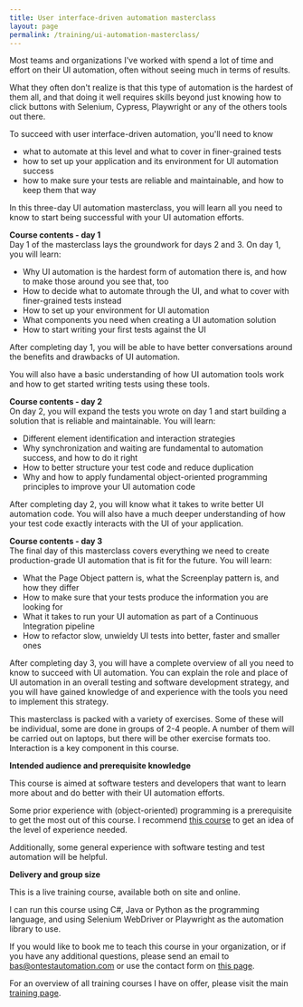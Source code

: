 ```yaml
---
title: User interface-driven automation masterclass
layout: page
permalink: /training/ui-automation-masterclass/
---
```

Most teams and organizations I've worked with spend a lot of time and effort on their UI automation, often without seeing much in terms of results.

What they often don't realize is that this type of automation is the hardest of them all, and that doing it well requires skills beyond just knowing how to click buttons with Selenium, Cypress, Playwright or any of the others tools out there.

To succeed with user interface-driven automation, you'll need to know

  * what to automate at this level and what to cover in finer-grained tests
  * how to set up your application and its environment for UI automation success
  * how to make sure your tests are reliable and maintainable, and how to keep them that way 

In this three-day UI automation masterclass, you will learn all you need to know to start being successful with your UI automation efforts.

**Course contents - day 1**  
Day 1 of the masterclass lays the groundwork for days 2 and 3. On day 1, you will learn:

  * Why UI automation is the hardest form of automation there is, and how to make those around you see that, too
  * How to decide what to automate through the UI, and what to cover with finer-grained tests instead
  * How to set up your environment for UI automation
  * What components you need when creating a UI automation solution
  * How to start writing your first tests against the UI

After completing day 1, you will be able to have better conversations around the benefits and drawbacks of UI automation.

You will also have a basic understanding of how UI automation tools work and how to get started writing tests using these tools.

**Course contents - day 2**  
On day 2, you will expand the tests you wrote on day 1 and start building a solution that is reliable and maintainable. You will learn:

  * Different element identification and interaction strategies 
  * Why synchronization and waiting are fundamental to automation success, and how to do it right
  * How to better structure your test code and reduce duplication
  * Why and how to apply fundamental object-oriented programming principles to improve your UI automation code

After completing day 2, you will know what it takes to write better UI automation code. You will also have a much deeper understanding of how your test code exactly interacts with the UI of your application. 

**Course contents - day 3**  
The final day of this masterclass covers everything we need to create production-grade UI automation that is fit for the future. You will learn:

  * What the Page Object pattern is, what the Screenplay pattern is, and how they differ
  * How to make sure that your tests produce the information you are looking for
  * What it takes to run your UI automation as part of a Continuous Integration pipeline
  * How to refactor slow, unwieldy UI tests into better, faster and smaller ones

After completing day 3, you will have a complete overview of all you need to know to succeed with UI automation. You can explain the role and place of UI automation in an overall testing and software development strategy, and you will have gained knowledge of and experience with the tools you need to implement this strategy.

This masterclass is packed with a variety of exercises. Some of these will be individual, some are done in groups of 2-4 people. A number of them will be carried out on laptops, but there will be other exercise formats too. Interaction is a key component in this course.

**Intended audience and prerequisite knowledge**

This course is aimed at software testers and developers that want to learn more about and do better with their UI automation efforts.

Some prior experience with (object-oriented) programming is a prerequisite to get the most out of this course. I recommend [this course](/training/oop-for-testers) to get an idea of the level of experience needed.

Additionally, some general experience with software testing and test automation will be helpful.

**Delivery and group size**

This is a live training course, available both on site and online.

I can run this course using C#, Java or Python as the programming language, and using Selenium WebDriver or Playwright as the automation library to use.

If you would like to book me to teach this course in your organization, or if you have any additional questions, please send an email to bas@ontestautomation.com or use the contact form on [this page](/contact/).

For an overview of all training courses I have on offer, please visit the main [training page](/training/).